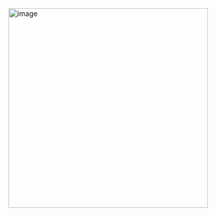<img width="399" alt="image" src="https://github.com/LeonaIstrefi/BLJ2023_TR_Leo-Kar-And-Ada/assets/145564029/e5e37027-2027-4a5b-b1dd-957b6977c53a">

